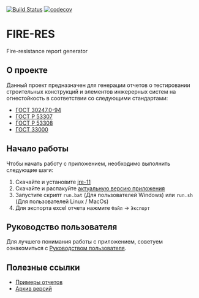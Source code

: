[![Build Status](https://travis-ci.com/therealmonE/fire-res.svg?branch=main)](https://travis-ci.com/therealmonE/fire-res)
[![codecov](https://codecov.io/gh/therealmonE/fire-res/branch/main/graph/badge.svg?token=X7VBP1BGV0)](https://codecov.io/gh/therealmonE/fire-res)

# FIRE-RES

Fire-resistance report generator

## О проекте

Данный проект предназначен для генерации отчетов о тестировании строительных конструкций
и элементов инжерерных систем на огнестойкость в соответствии со следующими стандартами:

- [ГОСТ 30247.0-94](https://github.com/therealmonE/fire-res/blob/main/docs/gost/%D0%93%D0%9E%D0%A1%D0%A2%2030247.0-94.pdf)
- [ГОСТ Р 53307](https://github.com/therealmonE/fire-res/blob/main/docs/gost/%D0%93%D0%9E%D0%A1%D0%A2%20%D0%A0%2053307.pdf)
- [ГОСТ Р 53308](https://github.com/therealmonE/fire-res/blob/main/docs/gost/%D0%93%D0%9E%D0%A1%D0%A2%20%D0%A0%2053308.pdf)
- [ГОСТ 33000](https://github.com/therealmonE/fire-res/blob/main/docs/gost/%D0%93%D0%9E%D0%A1%D0%A2%2033000.pdf)


## Начало работы

Чтобы начать работу с приложением, необходимо выполнить следующие шаги:

 1. Скачайте и установите [jre-11](https://www.oracle.com/java/technologies/javase/jdk11-archive-downloads.html)
 2. Скачайте и распакуйте [актуальную версию приложения](https://github.com/therealmonE/fire-res/releases/tag/v0.0.3-prerelease)
 4. Запустите скрипт `run.bat` (Для пользователей Windows) или `run.sh` (Для пользователей Linux / MacOs)
 5. Для экспорта excel отчета нажмите `Файл` -> `Экспорт`
 
 ## Руководство пользователя
 
 Для лучшего понимания работы с приложением, советуем ознакомиться с [Руководством пользователя](https://github.com/therealmonE/fire-res/wiki).
 
 ## Полезные ссылки
 
- [Примеры отчетов](https://github.com/therealmonE/fire-res/wiki/%D0%9F%D1%80%D0%B8%D0%BC%D0%B5%D1%80%D1%8B-%D0%BE%D1%82%D1%87%D0%B5%D1%82%D0%BE%D0%B2)
- [Архив версий](https://github.com/therealmonE/fire-res/wiki/%D0%90%D1%80%D1%85%D0%B8%D0%B2-%D0%B2%D0%B5%D1%80%D1%81%D0%B8%D0%B9)
